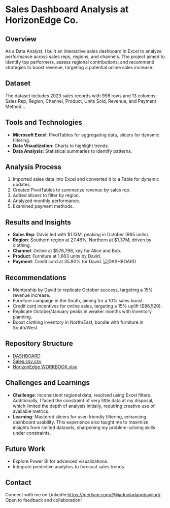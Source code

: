# Sales Dashboard Analysis at HorizonEdge Co.

## Overview
As a Data Analyst, I built an interactive sales dashboard in Excel to analyze performance across sales reps, regions, and channels. The project aimed to identify top performers, assess regional contributions, and recommend strategies to boost revenue, targeting a potential online sales increase.

## Dataset
The dataset includes 2023 sales records with 998 rows and 13 columns: Sales Rep, Region, Channel, Product, Units Sold, Revenue, and Payment Method... 

## Tools and Technologies
- **Microsoft Excel**: PivotTables for aggregating data, slicers for dynamic filtering.
- **Data Visualization**: Charts to highlight trends.
- **Data Analysis**: Statistical summaries to identify patterns.

## Analysis Process
1. Imported sales data into Excel and converted it to a Table for dynamic updates.
2. Created PivotTables to summarize revenue by sales rep.
3. Added slicers to filter by region.
4. Analyzed monthly performance.
5. Examined payment methods.

## Results and Insights
- **Sales Rep**: David led with $1.13M, peaking in October (965 units).
- **Region**: Southern region at 27.48%, Northern at $1.37M, driven by clothing.
- **Channel**: Online at $576,798, key for Alice and Bob.
- **Product**: Furniture at 1,663 units by David.
- **Payment**: Credit card at 35.80% for David.
![DASHBOARD](https://github.com/user-attachments/assets/891f0665-4cee-423e-8718-e6d9bc4f774d)

## Recommendations
- Mentorship by David to replicate October success, targeting a 15% revenue increase.
- Furniture campaign in the South, aiming for a 10% sales boost.
- Credit card incentives for online sales, targeting a 15% uplift ($86,520).
- Replicate October/January peaks in weaker months with inventory planning.
- Boost clothing inventory in North/East, bundle with furniture in South/West.

## Repository Structure
- [DASHBOARD](https://github.com/user-attachments/assets/41de03c4-8ba0-4b02-9291-215d5edc88a5)
- [Sales.csv.csv](https://github.com/user-attachments/files/19272420/Sales.csv.csv)
- [HorizonEdge WORKBOOK.xlsx](https://github.com/user-attachments/files/19272457/HorizonEdge.WORKBOOK.xlsx)



## Challenges and Learnings
- **Challenge**: Inconsistent regional data, resolved using Excel filters. Additionally, I faced the constraint of very little data at my disposal, which limited the depth of analysis initially, requiring creative use of available metrics.
- **Learning**: Mastered slicers for user-friendly filtering, enhancing dashboard usability. This experience also taught me to maximize insights from limited datasets, sharpening my problem-solving skills under constraints.

## Future Work
- Explore Power BI for advanced visualizations.
- Integrate predictive analytics to forecast sales trends.

## Contact
Connect with me on LinkedIn:https://medium.com/@lijaduoladapobayilori/. Open to feedback and collaboration!
